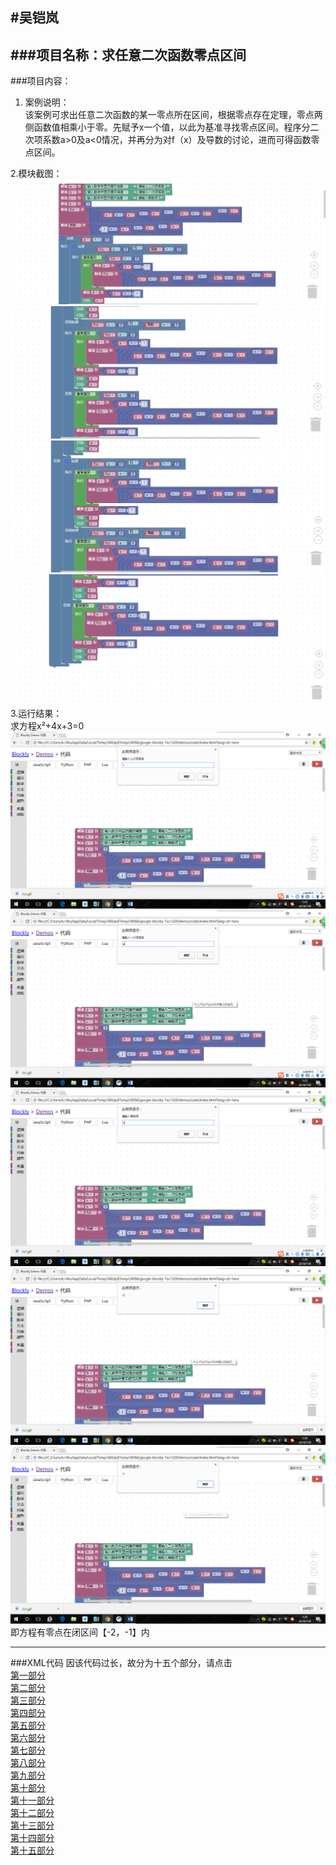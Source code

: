 #吴铠岚
---
###项目名称：求任意二次函数零点区间
---
###项目内容：
1. 案例说明：   
该案例可求出任意二次函数的某一零点所在区间，根据零点存在定理，零点两侧函数值相乘小于零。先赋予x一个值，以此为基准寻找零点区间。程序分二次项系数a>0及a<0情况，并再分为对f（x）及导数的讨论，进而可得函数零点区间。

2.模块截图：
![](/picture/wu-kai-lan/01.png)  
![](/picture/wu-kai-lan/02.png)  
![](/picture/wu-kai-lan/03.png)  
![](/picture/wu-kai-lan/04.png)  
3.运行结果：  
求方程x²+4x+3=0  
![](/picture/wu-kai-lan/05.png)  
![](/picture/wu-kai-lan/06.png)  
![](/picture/wu-kai-lan/07.png)  
![](/picture/wu-kai-lan/08.png)  
![](/picture/wu-kai-lan/09.png)  
即方程有零点在闭区间【-2，-1】内 

---
###XML代码
因该代码过长，故分为十五个部分，请点击  
[第一部分](/XML/wukailan/01.md)  
[第二部分](/XML/wukailan/02.md)  
[第三部分](/XML/wukailan/03.md)  
[第四部分](/XML/wukailan/04.md)  
[第五部分](/XML/wukailan/05.md)  
[第六部分](/XML/wukailan/06.md)  
[第七部分](/XML/wukailan/07.md)  
[第八部分](/XML/wukailan/08.md)  
[第九部分](/XML/wukailan/09.md)  
[第十部分](/XML/wukailan/10.md)  
[第十一部分](/XML/wukailan/11.md)  
[第十二部分](/XML/wukailan/12.md)  
[第十三部分](/XML/wukailan/13.md)  
[第十四部分](/XML/wukailan/14.md)  
[第十五部分](/XML/wukailan/15.md)  


































 

